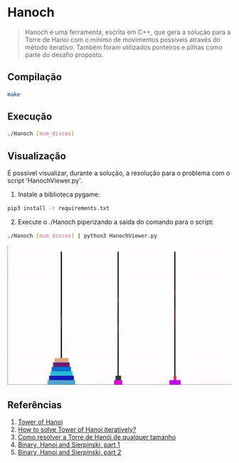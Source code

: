 # Hanoch
> Hanoch é uma ferramenta, escrita em C++, que gera a solução para a Torre de Hanoi com o mínimo de movimentos possíveis através do método iterativo. Também foram utilizados ponteiros e pilhas como parte do desafio proposto.
  
## Compilação
```bash
make
```
  
## Execução
```bash
./Hanoch [num_discos]
```

## Visualização  
É possível visualizar, durante a solução, a resolução para o problema com o script 'HanochViewer.py'.
  
1. Instale a biblioteca pygame:
```bash
pip3 install -r requirements.txt
```
2. Execute o ./Hanoch piperizando a saída do comando para o script:
```bash
./Hanoch [num_discos] | python3 HanochViewer.py
```

![](HanochViewer.gif)

## Referências  
1. [Tower of Hanoi](https://en.wikipedia.org/wiki/Tower_of_Hanoi)
2. [How to solve Tower of Hanoi iteratively?](https://cs.stackexchange.com/questions/96624/how-to-solve-tower-of-hanoi-iteratively)
3. [Como resolver a Torre de Hanói de qualquer tamanho](https://www.youtube.com/watch?v=GUjr_qLXf-k)
4. [Binary, Hanoi and Sierpinski, part 1](https://www.youtube.com/watch?v=2SUvWfNJSsM)
5. [Binary, Hanoi and Sierpinski, part 2](https://www.youtube.com/watch?v=bdMfjfT0lKk)

